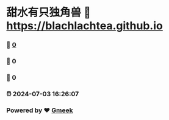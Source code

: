 # 甜水有只独角兽 :link: https://blachlachtea.github.io 
### :page_facing_up: [0](https://blachlachtea.github.io/tag.html) 
### :speech_balloon: 0 
### :hibiscus: 0 
### :alarm_clock: 2024-07-03 16:26:07 
### Powered by :heart: [Gmeek](https://github.com/Meekdai/Gmeek)
